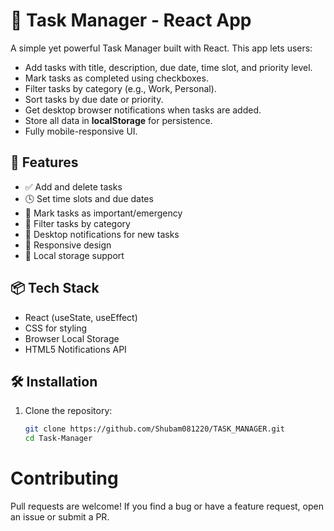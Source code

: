 # 📝 Task Manager - React App

A simple yet powerful Task Manager built with React. This app lets users:

- Add tasks with title, description, due date, time slot, and priority level.
- Mark tasks as completed using checkboxes.
- Filter tasks by category (e.g., Work, Personal).
- Sort tasks by due date or priority.
- Get desktop browser notifications when tasks are added.
- Store all data in **localStorage** for persistence.
- Fully mobile-responsive UI.

## 🚀 Features

- ✅ Add and delete tasks
- 🕓 Set time slots and due dates
- 📌 Mark tasks as important/emergency
- 📂 Filter tasks by category
- 🔔 Desktop notifications for new tasks
- 📱 Responsive design
- 💾 Local storage support

## 📦 Tech Stack

- React (useState, useEffect)
- CSS for styling
- Browser Local Storage
- HTML5 Notifications API

## 🛠️ Installation

1. Clone the repository:
   ```bash
   git clone https://github.com/Shubam081220/TASK_MANAGER.git
   cd Task-Manager

# Contributing
Pull requests are welcome! If you find a bug or have a feature request, open an issue or submit a PR.

